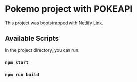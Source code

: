# Pokemo project with POKEAPI

This project was bootstrapped with [Netlify Link](https://62b6e72e6d2aa160c10cb353--rad-croissant-ff1642.netlify.app/).

## Available Scripts

In the project directory, you can run:

### `npm start`

### `npm run build`
